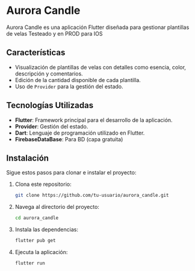 # Aurora Candle

Aurora Candle es una aplicación Flutter diseñada para gestionar plantillas de velas
Testeado y en PROD para IOS

## Características

- Visualización de plantillas de velas con detalles como esencia, color, descripción y comentarios.
- Edición de la cantidad disponible de cada plantilla.
- Uso de `Provider` para la gestión del estado.

## Tecnologías Utilizadas

- **Flutter**: Framework principal para el desarrollo de la aplicación.
- **Provider**: Gestión del estado.
- **Dart**: Lenguaje de programación utilizado en Flutter.
- **FirebaseDataBase**: Para BD (capa gratuita)

## Instalación

Sigue estos pasos para clonar e instalar el proyecto:

1. Clona este repositorio:
   ```bash
   git clone https://github.com/tu-usuario/aurora_candle.git
2. Navega al directorio del proyecto:
   ```bash
   cd aurora_candle
3. Instala las dependencias:
   ```bash
   flutter pub get
4. Ejecuta la aplicación:
    ```bash
    flutter run